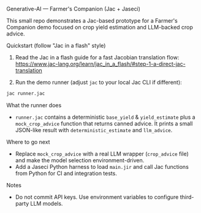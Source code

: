 Generative-AI — Farmer's Companion (Jac + Jaseci)

This small repo demonstrates a Jac-based prototype for a Farmer's Companion demo focused on crop yield estimation and LLM-backed crop advice.

Quickstart (follow "Jac in a flash" style)

1. Read the Jac in a flash guide for a fast Jacobian translation flow:
   https://www.jac-lang.org/learn/jac_in_a_flash/#step-1-a-direct-jac-translation

2. Run the demo runner (adjust `jac` to your local Jac CLI if different):

```bash
jac runner.jac
```

What the runner does
- `runner.jac` contains a deterministic `base_yield` & `yield_estimate` plus a `mock_crop_advice` function that returns canned advice. It prints a small JSON-like result with `deterministic_estimate` and `llm_advice`.

Where to go next
- Replace `mock_crop_advice` with a real LLM wrapper (`crop_advice` file) and make the model selection environment-driven.
- Add a Jaseci Python harness to load `main.jir` and call Jac functions from Python for CI and integration tests.

Notes
- Do not commit API keys. Use environment variables to configure third-party LLM models.
